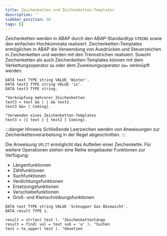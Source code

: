 ```yaml
---
title: Zeichenketten und Zeichenketten-Templates
description: ''
sidebar_position: 50
tags: []
---
```


Zeichenketten werden in ABAP durch den ABAP-Standardtyp `STRING` sowie den einfachen Hochkommata realisiert. Zeichenketten-Templates ermöglichen in ABAP die Verwendung von Ausdrücken und Steuerzeichen in Zeichenketten und werden mit den Trennstrichen realisiert.
Sowohl Zeichenketten als auch Zeichenketten-Templates können mit dem Verkettungsoperator `&&` oder dem Zuweisungsoperator `&&=` verknüpft werden.

```abap showLineNumbers
DATA text TYPE string VALUE 'Winter'.
DATA text2 TYPE string VALUE 'is'.
DATA text3 TYPE string.

"Verknüpfung mehrerer Zeichenketten
text3 = text && | | && text2.
text3 &&= | Coming|.

"Verwenden eines Zeichenketten-Templates
text3 = |{ text } { text2 } Coming|.
```

:::danger Hinweis
Schließende Leerzeichen werden von Anweisungen zur Zeichenkettenverarbeitung in der Regel abgeschnitten.
:::

Die Anweisung `SPLIT` ermöglicht das Aufteilen einer Zeichenkette. Für weitere Operationen stehen eine Reihe eingebauter Funktionen zur Verfügung:
- Längenfunktionen
- Zählfunktionen
- Suchfunktionen
- Verdichtungsfunktionen
- Ersetzungsfunktionen
- Verschiebefunktionen
- Groß- und Kleinschreibungsfunktionen

```abap showLineNumbers
DATA text TYPE string VALUE 'Schnupper Gas Bösewicht'.
DATA result TYPE i.

result = strlen( text ). "Zeichenkettenlänge
result = find( val = text sub = 'a' ). "Suchen
text = to_upper( text ). "Umsetzen
```

